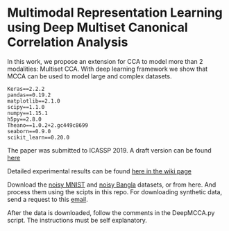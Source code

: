 # Multimodal Representation Learning using Deep Multiset Canonical Correlation Analysis

In this work, we propose an extension for CCA to model more than 2 modalities: Multiset CCA. With deep learning framework we show that MCCA can be used to model large and complex datasets.  

```console
Keras==2.2.2
pandas==0.19.2
matplotlib==2.1.0
scipy==1.1.0
numpy==1.15.1
h5py==2.8.0
Theano==1.0.2+2.gc449c8699
seaborn==0.9.0
scikit_learn==0.20.0
```

The paper was submitted to ICASSP 2019. A draft version can be found [here](https://drive.google.com/file/d/1f3XF17TFBIUuOJ0s6pvuQqNgH2PKNNSS/view?usp=sharing)

Detailed experimental results can be found [here in the wiki page](https://github.com/usc-sail/mica-deep-mcca/wiki)  

Download the [noisy MNIST](https://csc.lsu.edu/~saikat/n-mnist/) and [noisy Bangla](https://csc.lsu.edu/~saikat/noisy-bangla/) datasets, or from here. And process them using the scipts in this repo.  For downloading synthetic data, send a request to this [email](somandep@usc.edu).  

After the data is downloaded, follow the comments in the DeepMCCA.py script. The instructions must be self explanatory.  
